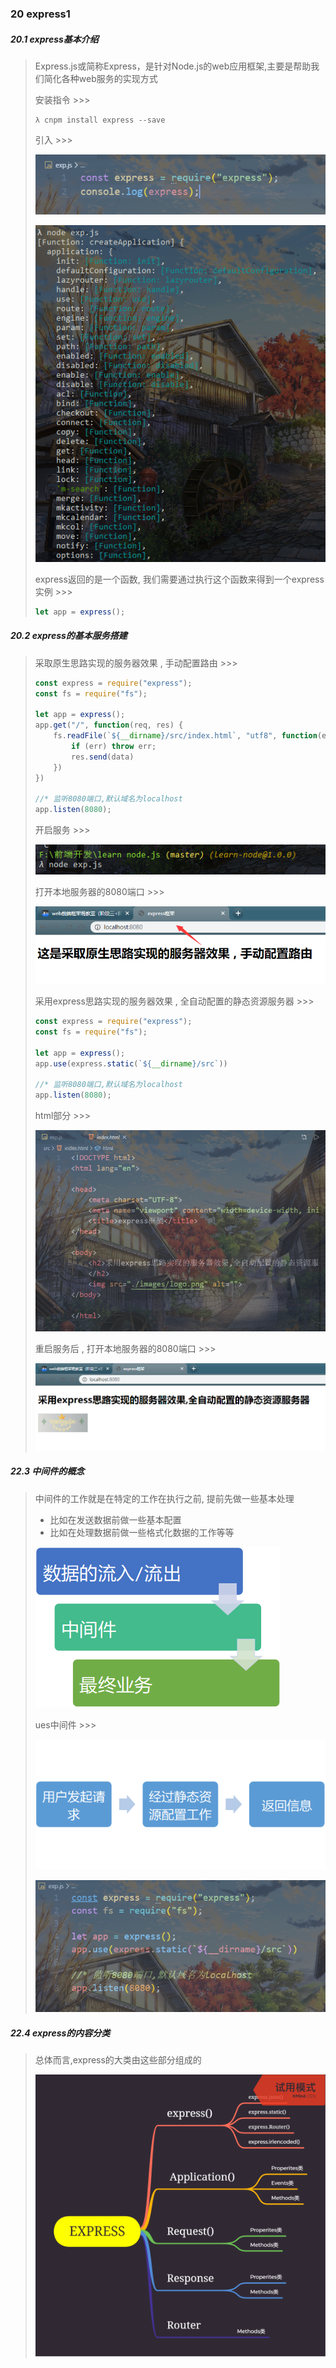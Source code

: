 ### 20 express1

##### 20.1 express基本介绍

> Express.js或简称Express，是针对Node.js的web应用框架,主要是帮助我们简化各种web服务的实现方式
>
> 安装指令 >>>
>
> ```nginx
> λ cnpm install express --save
> ```
>
> 引入 >>>
>
> ![image-20200309180752786](..\images\image-20200309180752786.png)
>
> ![image-20200309180725127](..\images\image-20200309180725127.png)
>
> express返回的是一个函数, 我们需要通过执行这个函数来得到一个express实例 >>>
>
> ```js
> let app = express();
> ```

##### 20.2 express的基本服务搭建

> 采取原生思路实现的服务器效果 , 手动配置路由 >>>
>
> ```js
> const express = require("express");
> const fs = require("fs");
> 
> let app = express();
> app.get("/", function(req, res) {
>     fs.readFile(`${__dirname}/src/index.html`, "utf8", function(err, data) {
>         if (err) throw err;
>         res.send(data)
>     })
> })
> 
> //* 监听8080端口,默认域名为localhost
> app.listen(8080);
> ```
>
> 开启服务 >>>
>
> ![image-20200309200539742](..\images\image-20200309200539742.png)
>
> 打开本地服务器的8080端口 >>>
>
> ![image-20200309200621695](..\images\image-20200309200621695.png)
>
> 
>
> 采用express思路实现的服务器效果 , 全自动配置的静态资源服务器 >>>
>
> ```js
> const express = require("express");
> const fs = require("fs");
> 
> let app = express();
> app.use(express.static(`${__dirname}/src`))
> 
> //* 监听8080端口,默认域名为localhost
> app.listen(8080);
> ```
>
> html部分 >>>
>
> ![image-20200309201802274](..\images\image-20200309201802274.png)
>
> 重启服务后 , 打开本地服务器的8080端口 >>>
>
> ![image-20200309201845486](..\images\image-20200309201845486.png)

##### 22.3 中间件的概念

> 中间件的工作就是在特定的工作在执行之前, 提前先做一些基本处理
>
> - 比如在发送数据前做一些基本配置
> - 比如在处理数据前做一些格式化数据的工作等等
>
> ![image-20200309222114427](..\images\image-20200309222114427.png)
>
> ues中间件 >>>
>
> ![image-20200309222304773](..\images\image-20200309222304773.png)
>
> ![image-20200309222424335](..\images\image-20200309222424335.png)

##### 22.4 express的内容分类

> 总体而言,express的大类由这些部分组成的
>
> ![](..\images\express目录.png)